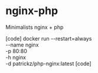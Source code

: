 # nginx-php
Minimalists nginx + php

[code]
docker run --restart=always \
--name nginx \
-p 80:80 \
-h nginx \
-d patrickz/php-nginx:latest
[code]
